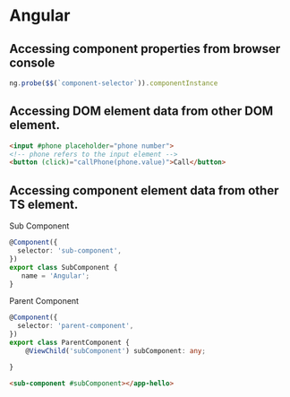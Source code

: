 # Angular

## Accessing component properties from browser console
```js
ng.probe($$(`component-selector`)).componentInstance
```

## Accessing DOM element data from other DOM element.
```html
<input #phone placeholder="phone number">
<!-- phone refers to the input element --> 
<button (click)="callPhone(phone.value)">Call</button>
```

## Accessing component element data from other TS element.
Sub Component
```ts
@Component({
  selector: 'sub-component',
})
export class SubComponent {
   name = 'Angular';
}
```
Parent Component
```ts
@Component({
  selector: 'parent-component',
})
export class ParentComponent {
    @ViewChild('subComponent') subComponent: any;

}
```

```html
<sub-component #subComponent></app-hello>
```
